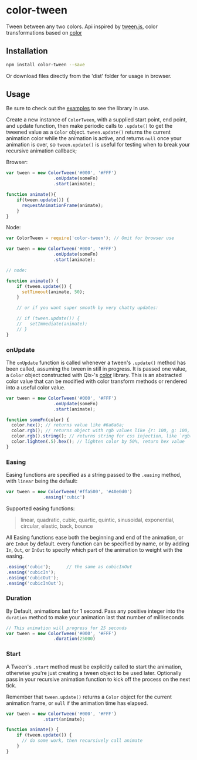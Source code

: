 # color-tween

Tween between any two colors. Api inspired by [tween.js](https://github.com/tweenjs/tween.js), color transformations based on [color](https://www.npmjs.com/package/color)

## Installation

```bash
npm install color-tween --save
```

Or download files directly from the 'dist' folder for usage in browser.

## Usage

Be sure to check out the [examples](/examples) to see the library in use.

Create a new instance of `ColorTween`, with a supplied start point, end point, and update function, then make periodic calls to `.update()` to get the tweened value as a `Color` object. `tween.update()` returns the current animation color while the animation is active, and returns `null` once your animation is over, so `tween.update()` is useful for testing when to break your recursive animation callback;

Browser:

```javascript
var tween = new ColorTween('#000', '#FFF')
                  .onUpdate(someFn)
                  .start(animate);

function animate(){
    if(tween.update()) {
      requestAnimationFrame(animate);
    }
}

```

Node:

```javascript
var ColorTween = require('color-tween'); // Omit for browser use

var tween = new ColorTween('#000', '#FFF')
                  .onUpdate(someFn)
                  .start(animate);

// node:

function animate() {
    if (tween.update()) {
      setTimeout(animate, 50);
    }

    // or if you want super smooth by very chatty updates:

    // if (tween.update()) {
    //   setImmediate(animate);
    // }
}

```

### onUpdate

The `onUpdate` function is called whenever a tween's `.update()` method has been called, assuming the tween in still in progress. It is passed one value, a `Color` object constructed with Qix-'s [color](https://www.npmjs.com/package/color) library. This is an abstracted color value that can be modified with color transform methods or rendered into a useful color value.


```javascript
var tween = new ColorTween('#000', '#FFF')
                  .onUpdate(someFn)
                  .start(animate);

function someFn(color) {
  color.hex(); // returns value like #6a6a6a;
  color.rgb(); // returns object with rgb values like {r: 100, g: 100, b:100};
  color.rgb().string(); // returns string for css injection, like `rgb(100,100,100)`
  color.lighten(.5).hex(); // lighten color by 50%, return hex value
}
```

### Easing

Easing functions are specified as a string passed to the `.easing` method, with `linear` being the default:

```javascript
var tween = new ColorTween('#ffa500', '#40e0d0')
              .easing('cubic')
```

Supported easing functions:

> linear, quadratic, cubic, quartic, quintic, sinusoidal, exponential, circular, elastic, back, bounce

All Easing functions ease both the beginning and end of the animation, or are `InOut` by default. every function can be specified by name, or by adding `In`, `Out`, or `InOut` to specify which part of the animation to weight with the easing.

```javascript
.easing('cubic');      // the same as cubicInOut
.easing('cubicIn');
.easing('cubicOut');
.easing('cubicInOut');
```

### Duration

By Default, animations last for 1 second. Pass any positive integer into the `duration` method to make your animation last that number of milliseconds

```javascript
// This animation will progress for 25 seconds
var tween = new ColorTween('#000', '#FFF')
                  .duration(25000)
```

### Start

A Tween's `.start` method must be explicitly called to start the animation, otherwise you're just creating a tween object to be used later. Optionally pass in your recursive animation function to kick off the process on the next tick.

Remember that `tween.update()` returns a `Color` object for the current animation frame, or `null` if the animation time has elapsed.

```javascript
var tween = new ColorTween('#000', '#FFF')
              .start(animate);

function animate() {
    if (tween.update()) {
      // do some work, then recursively call animate
    }
}
```

